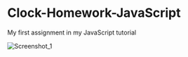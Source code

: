 # Clock-Homework-JavaScript

My first assignment in my JavaScript tutorial

![Screenshot_1](https://user-images.githubusercontent.com/99321522/204547850-e3bb2d6e-eaf6-423d-a77e-0787df77b783.png)
